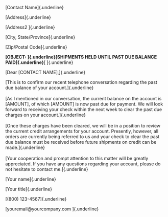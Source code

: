[Contact Name]{.underline}

[Address]{.underline}

[Address2 ]{.underline}

[City, State/Province]{.underline}

[Zip/Postal Code]{.underline}

**[OBJECT: ]{.underline}[SHIPMENTS HELD UNTIL PAST DUE BALANCE
PAID]{.underline}**[ ]{.underline}

[Dear \[CONTACT NAME\],]{.underline}

[This is to confirm our recent telephone conversation regarding the past
due balance of your account.]{.underline}\
\
[As I mentioned in our conversation, the current balance on the account
is \[AMOUNT\], of which \[AMOUNT\] is now past due for payment. We will
look forward to receiving your check within the next week to clear the
past due charges on your account.]{.underline}\
\
[Once these charges have been cleared, we will be in a position to
review the current credit arrangements for your account. Presently,
however, all orders are currently being referred to us and your check to
clear the past due balance must be received before future shipments on
credit can be made.]{.underline}\
\
[Your cooperation and prompt attention to this matter will be greatly
appreciated. If you have any questions regarding your account, please do
not hesitate to contact me.]{.underline}

[Your name]{.underline}

[Your title]{.underline}

[(800) 123-4567]{.underline}

[youremail\@yourcompany.com ]{.underline}
